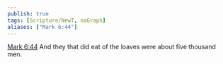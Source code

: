 ```yaml
---
publish: true
tags: [Scripture/NewT, noGraph]
aliases: ["Mark 6:44"]
---
```

[Mark 6:44](https://churchofjesuschrist.org/study/scriptures/nt/mark/6?lang=eng&id=p44#p44) And they that did eat of the loaves were about five thousand men.
